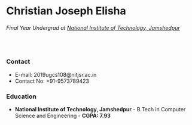<h1>Christian Joseph Elisha</h1>
<h6>Final Year Undergrad at <i><a href="https://nitjsr.ac.in">National Institute of Technology, Jamshedpur</a></i></h6>

<br>

<h3>
Contact
</h3>
<ul>
<li> E-mail: 2019ugcs108@nitjsr.ac.in </li>
<li> Contact No: +91-9573789423 </li>
</ul>

<h3>
Education
</h3>

<ul>
<li> <b>National Institute of Technology, Jamshedpur</b> - B.Tech in Computer Science and Engineering - <b>CGPA: 7.93</b> </li>
</ul>
